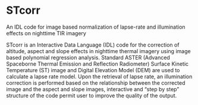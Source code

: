 # STcorr
An IDL code for image based normalization of lapse-rate and illumination effects on nighttime TIR imagery

STcorr is an Interactive Data Language (IDL) code for the correction of altitude, aspect and slope effects in nighttime thermal imagery using image based polynomial regression analysis. Standard ASTER (Advanced Spaceborne Thermal Emission and Reflection Radiometer) Surface Kinetic Temperature (ST) image and Digital Elevation Model (DEM) are used to calculate a lapse rate model. Upon the retrieval of lapse rate, an illumination correction is performed based on the relationship between the corrected image and the aspect and slope images, interactive and “step by step” structure of the code permit user to improve the quality of the output.
